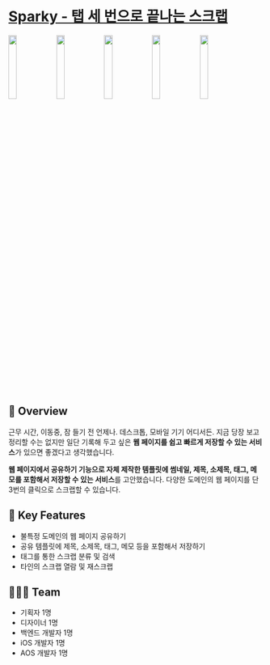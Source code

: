 
# [Sparky - 탭 세 번으로 끝나는 스크랩](https://apps.apple.com/us/app/id6444295657)
<img src="https://github.com/Minny27/Sparky-iOS/assets/68800789/61b3d89a-cde8-4477-a870-494a6a58668c" width=18%> <img src="https://github.com/Minny27/Sparky-iOS/assets/68800789/953dd799-5b0d-49c5-9357-5bcee7640d9a" width=18%> <img src="https://github.com/Minny27/Sparky-iOS/assets/68800789/84314559-2da0-40bd-8ca1-b42f3a29d6d0" width=18%> <img src="https://github.com/Minny27/Sparky-iOS/assets/68800789/5595ac0d-8915-41f5-bbe7-c81158a43b84" width=18%> <img src="https://github.com/Minny27/Sparky-iOS/assets/68800789/a580b13a-d124-4e80-9386-e56d0b6591eb" width=18%>


## 🧩 Overview
근무 시간, 이동중, 잠 들기 전 언제나. 데스크톱, 모바일 기기 어디서든. 지금 당장 보고 정리할 수는 없지만 일단 기록해 두고 싶은 **웹 페이지를 쉽고 빠르게 저장할 수 있는 서비스**가 있으면 좋겠다고 생각했습니다.

**웹 페이지에서 공유하기 기능으로 자체 제작한 템플릿에 썸네일, 제목, 소제목, 태그, 메모를 포함해서 저장할 수 있는 서비스**를 고안했습니다. 다양한 도메인의 웹 페이지를 단 3번의 클릭으로 스크랩할 수 있습니다.


## 🎲 Key Features
- 불특정 도메인의 웹 페이지 공유하기
- 공유 템플릿에 제목, 소제목, 태그, 메모 등을 포함해서 저장하기
- 태그를 통한 스크랩 분류 및 검색
- 타인의 스크랩 열람 및 재스크랩


## 🧑🏻‍💻 Team
- 기획자 1명
- 디자이너 1명
- 백엔드 개발자 1명
- iOS 개발자 1명
- AOS 개발자 1명
